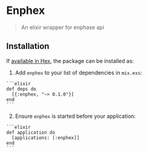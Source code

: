 # Enphex

> An elixir wrapper for enphase api

## Installation

If [available in Hex](https://hex.pm/docs/publish), the package can be installed as:

  1. Add `enphex` to your list of dependencies in `mix.exs`:

    ```elixir
    def deps do
      [{:enphex, "~> 0.1.0"}]
    end
    ```

  2. Ensure `enphex` is started before your application:

    ```elixir
    def application do
      [applications: [:enphex]]
    end
    ```

